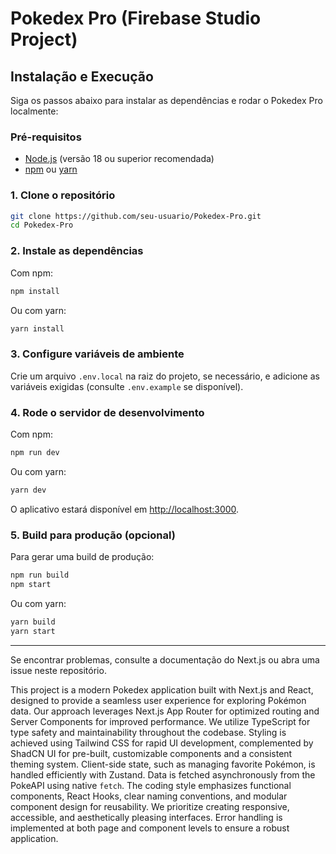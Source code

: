 # Pokedex Pro (Firebase Studio Project)

## Instalação e Execução

Siga os passos abaixo para instalar as dependências e rodar o Pokedex Pro localmente:

### Pré-requisitos

- [Node.js](https://nodejs.org/) (versão 18 ou superior recomendada)
- [npm](https://www.npmjs.com/) ou [yarn](https://yarnpkg.com/)

### 1. Clone o repositório

```bash
git clone https://github.com/seu-usuario/Pokedex-Pro.git
cd Pokedex-Pro
```

### 2. Instale as dependências

Com npm:

```bash
npm install
```

Ou com yarn:

```bash
yarn install
```

### 3. Configure variáveis de ambiente

Crie um arquivo `.env.local` na raiz do projeto, se necessário, e adicione as variáveis exigidas (consulte `.env.example` se disponível).

### 4. Rode o servidor de desenvolvimento

Com npm:

```bash
npm run dev
```

Ou com yarn:

```bash
yarn dev
```

O aplicativo estará disponível em [http://localhost:3000](http://localhost:3000).

### 5. Build para produção (opcional)

Para gerar uma build de produção:

```bash
npm run build
npm start
```

Ou com yarn:

```bash
yarn build
yarn start
```

---

Se encontrar problemas, consulte a documentação do Next.js ou abra uma issue neste repositório.

This project is a modern Pokedex application built with Next.js and React, designed to provide a seamless user experience for exploring Pokémon data.
Our approach leverages Next.js App Router for optimized routing and Server Components for improved performance.
We utilize TypeScript for type safety and maintainability throughout the codebase.
Styling is achieved using Tailwind CSS for rapid UI development, complemented by ShadCN UI for pre-built, customizable components and a consistent theming system.
Client-side state, such as managing favorite Pokémon, is handled efficiently with Zustand.
Data is fetched asynchronously from the PokeAPI using native `fetch`.
The coding style emphasizes functional components, React Hooks, clear naming conventions, and modular component design for reusability.
We prioritize creating responsive, accessible, and aesthetically pleasing interfaces.
Error handling is implemented at both page and component levels to ensure a robust application.